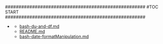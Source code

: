 







####################################################
#TOC START
####################################################
* [](.//README.md)
    * [bash-du-and-df.md](./bash-du-and-df.md)
    * [README.md](./README.md)
    * [bash-date-formatManipulation.md](./bash-date-formatManipulation.md)
